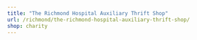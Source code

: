 ```yaml
---
title: "The Richmond Hospital Auxiliary Thrift Shop"
url: /richmond/the-richmond-hospital-auxiliary-thrift-shop/
shop: charity
---
```

